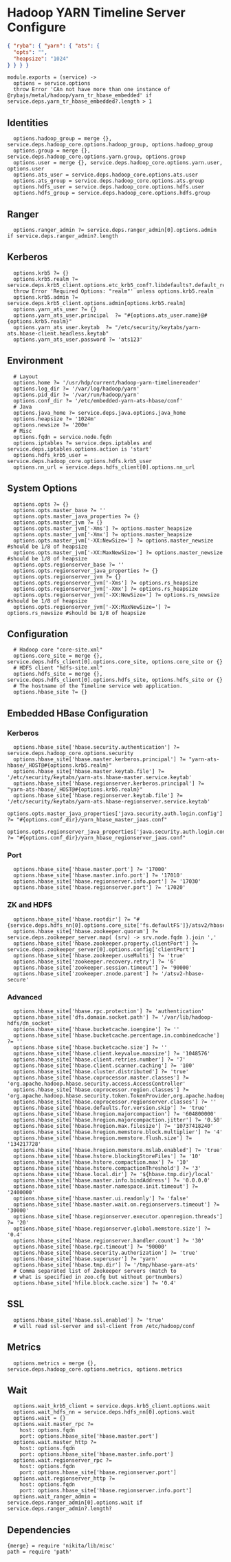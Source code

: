 
# Hadoop YARN Timeline Server Configure

```json
{ "ryba": { "yarn": { "ats": {
  "opts": "",
  "heapsize": "1024"
} } } }
```

    module.exports = (service) ->
      options = service.options
      throw Error 'CAn not have more than one instance of @rybajs/metal/hadoop/yarn_tr_hbase_embedded' if service.deps.yarn_tr_hbase_embedded?.length > 1

## Identities

      options.hadoop_group = merge {}, service.deps.hadoop_core.options.hadoop_group, options.hadoop_group
      options.group = merge {}, service.deps.hadoop_core.options.yarn.group, options.group
      options.user = merge {}, service.deps.hadoop_core.options.yarn.user, options.user
      options.ats_user = service.deps.hadoop_core.options.ats.user
      options.ats_group = service.deps.hadoop_core.options.ats.group
      options.hdfs_user = service.deps.hadoop_core.options.hdfs.user
      options.hdfs_group = service.deps.hadoop_core.options.hdfs.group

## Ranger

      options.ranger_admin ?= service.deps.ranger_admin[0].options.admin if service.deps.ranger_admin?.length

## Kerberos

      options.krb5 ?= {}
      options.krb5.realm ?= service.deps.krb5_client.options.etc_krb5_conf?.libdefaults?.default_realm
      throw Error 'Required Options: "realm"' unless options.krb5.realm
      options.krb5.admin ?= service.deps.krb5_client.options.admin[options.krb5.realm]
      options.yarn_ats_user ?= {}
      options.yarn_ats_user.principal  ?= "#{options.ats_user.name}@#{options.krb5.realm}"
      options.yarn_ats_user.keytab  ?= "/etc/security/keytabs/yarn-ats.hbase-client.headless.keytab"
      options.yarn_ats_user.password ?= 'ats123'
  
## Environment

      # Layout
      options.home ?= '/usr/hdp/current/hadoop-yarn-timelinereader'
      options.log_dir ?= '/var/log/hadoop/yarn'
      options.pid_dir ?= '/var/run/hadoop/yarn'
      options.conf_dir ?= '/etc/embedded-yarn-ats-hbase/conf'
      # Java
      options.java_home ?= service.deps.java.options.java_home
      options.heapsize ?= '1024m'
      options.newsize ?= '200m'
      # Misc
      options.fqdn = service.node.fqdn
      options.iptables ?= service.deps.iptables and service.deps.iptables.options.action is 'start'
      options.hdfs_krb5_user = service.deps.hadoop_core.options.hdfs.krb5_user
      options.nn_url = service.deps.hdfs_client[0].options.nn_url

## System Options

      options.opts ?= {}
      options.opts.master_base ?= ''
      options.opts.master_java_properties ?= {}
      options.opts.master_jvm ?= {}
      options.opts.master_jvm['-Xms'] ?= options.master_heapsize
      options.opts.master_jvm['-Xmx'] ?= options.master_heapsize
      options.opts.master_jvm['-XX:NewSize='] ?= options.master_newsize #should be 1/8 of heapsize
      options.opts.master_jvm['-XX:MaxNewSize='] ?= options.master_newsize #should be 1/8 of heapsize
      options.opts.regionserver_base ?= ''
      options.opts.regionserver_java_properties ?= {}
      options.opts.regionserver_jvm ?= {}
      options.opts.regionserver_jvm['-Xms'] ?= options.rs_heapsize
      options.opts.regionserver_jvm['-Xmx'] ?= options.rs_heapsize
      options.opts.regionserver_jvm['-XX:NewSize='] ?= options.rs_newsize #should be 1/8 of heapsize
      options.opts.regionserver_jvm['-XX:MaxNewSize='] ?= options.rs_newsize #should be 1/8 of heapsize

## Configuration

      # Hadoop core "core-site.xml"
      options.core_site = merge {}, service.deps.hdfs_client[0].options.core_site, options.core_site or {}
      # HDFS client "hdfs-site.xml"
      options.hdfs_site = merge {}, service.deps.hdfs_client[0].options.hdfs_site, options.hdfs_site or {}
      # The hostname of the Timeline service web application.
      options.hbase_site ?= {}

## Embedded HBase Configuration

### Kerberos

      options.hbase_site['hbase.security.authentication'] ?= service.deps.hadoop_core.options.security
      options.hbase_site['hbase.master.kerberos.principal'] ?= "yarn-ats-hbase/_HOST@#{options.krb5.realm}"
      options.hbase_site['hbase.master.keytab.file'] ?= '/etc/security/keytabs/yarn-ats.hbase-master.service.keytab'
      options.hbase_site['hbase.regionserver.kerberos.principal'] ?= "yarn-ats-hbase/_HOST@#{options.krb5.realm}"
      options.hbase_site['hbase.regionserver.keytab.file'] ?= '/etc/security/keytabs/yarn-ats.hbase-regionserver.service.keytab'
      options.opts.master_java_properties['java.security.auth.login.config'] ?= "#{options.conf_dir}/yarn_hbase_master_jaas.conf"
      options.opts.regionserver_java_properties['java.security.auth.login.config'] ?= "#{options.conf_dir}/yarn_hbase_regionserver_jaas.conf"

### Port

      options.hbase_site['hbase.master.port'] ?= '17000'
      options.hbase_site['hbase.master.info.port'] ?= '17010'
      options.hbase_site['hbase.regionserver.info.port'] ?= '17030'
      options.hbase_site['hbase.regionserver.port'] ?= '17020'

### ZK and HDFS

      options.hbase_site['hbase.rootdir'] ?= "#{service.deps.hdfs_nn[0].options.core_site['fs.defaultFS']}/atsv2/hbase/data"
      options.hbase_site['hbase.zookeeper.quorum'] ?= service.deps.zookeeper_server.map( (srv) -> srv.node.fqdn ).join ','
      options.hbase_site['hbase.zookeeper.property.clientPort'] ?= service.deps.zookeeper_server[0].options.config['clientPort']
      options.hbase_site['hbase.zookeeper.useMulti'] ?= 'true'
      options.hbase_site['zookeeper.recovery.retry'] ?= '6'
      options.hbase_site['zookeeper.session.timeout'] ?= '90000'
      options.hbase_site['zookeeper.znode.parent'] ?= '/atsv2-hbase-secure'

### Advanced

      options.hbase_site['hbase.rpc.protection'] ?= 'authentication'
      options.hbase_site['dfs.domain.socket.path'] ?= '/var/lib/hadoop-hdfs/dn_socket'
      options.hbase_site['hbase.bucketcache.ioengine'] ?= ''
      options.hbase_site['hbase.bucketcache.percentage.in.combinedcache'] ?= ''
      options.hbase_site['hbase.bucketcache.size'] ?= ''
      options.hbase_site['hbase.client.keyvalue.maxsize'] ?= '1048576'
      options.hbase_site['hbase.client.retries.number'] ?= '7'
      options.hbase_site['hbase.client.scanner.caching'] ?= '100'
      options.hbase_site['hbase.cluster.distributed'] ?= 'true'
      options.hbase_site['hbase.coprocessor.master.classes'] ?= 'org.apache.hadoop.hbase.security.access.AccessController'
      options.hbase_site['hbase.coprocessor.region.classes'] ?= 'org.apache.hadoop.hbase.security.token.TokenProvider,org.apache.hadoop.hbase.security.access.AccessController'
      options.hbase_site['hbase.coprocessor.regionserver.classes'] ?= ''
      options.hbase_site['hbase.defaults.for.version.skip'] ?= 'true'
      options.hbase_site['hbase.hregion.majorcompaction'] ?= '604800000'
      options.hbase_site['hbase.hregion.majorcompaction.jitter'] ?= '0.50'
      options.hbase_site['hbase.hregion.max.filesize'] ?= '10737418240'
      options.hbase_site['hbase.hregion.memstore.block.multiplier'] ?= '4'
      options.hbase_site['hbase.hregion.memstore.flush.size'] ?= '134217728'
      options.hbase_site['hbase.hregion.memstore.mslab.enabled'] ?= 'true'
      options.hbase_site['hbase.hstore.blockingStoreFiles'] ?= '10'
      options.hbase_site['hbase.hstore.compaction.max'] ?= '10'
      options.hbase_site['hbase.hstore.compactionThreshold'] ?= '3'
      options.hbase_site['hbase.local.dir'] ?= '${hbase.tmp.dir}/local'
      options.hbase_site['hbase.master.info.bindAddress'] ?= '0.0.0.0'
      options.hbase_site['hbase.master.namespace.init.timeout'] ?= '2400000'
      options.hbase_site['hbase.master.ui.readonly'] ?= 'false'
      options.hbase_site['hbase.master.wait.on.regionservers.timeout'] ?= '30000'
      options.hbase_site['hbase.regionserver.executor.openregion.threads'] ?= '20'
      options.hbase_site['hbase.regionserver.global.memstore.size'] ?= '0.4'
      options.hbase_site['hbase.regionserver.handler.count'] ?= '30'
      options.hbase_site['hbase.rpc.timeout'] ?= '90000'
      options.hbase_site['hbase.security.authorization'] ?= 'true'
      options.hbase_site['hbase.superuser'] ?= 'yarn'
      options.hbase_site['hbase.tmp.dir'] ?= '/tmp/hbase-yarn-ats'
      # Comma separated list of Zookeeper servers (match to
      # what is specified in zoo.cfg but without portnumbers)
      options.hbase_site['hfile.block.cache.size'] ?= '0.4'

## SSL

      options.hbase_site['hbase.ssl.enabled'] ?= 'true'
      # will read ssl-server and ssl-client from /etc/hadoop/conf
  
## Metrics

      options.metrics = merge {}, service.deps.hadoop_core.options.metrics, options.metrics

## Wait

      options.wait_krb5_client = service.deps.krb5_client.options.wait
      options.wait_hdfs_nn = service.deps.hdfs_nn[0].options.wait
      options.wait = {}
      options.wait.master_rpc ?=
        host: options.fqdn
        port: options.hbase_site['hbase.master.port']
      options.wait.master_http ?=
        host: options.fqdn
        port: options.hbase_site['hbase.master.info.port']
      options.wait.regionserver_rpc ?=
        host: options.fqdn
        port: options.hbase_site['hbase.regionserver.port']
      options.wait.regionserver_http ?=
        host: options.fqdn
        port: options.hbase_site['hbase.regionserver.info.port']
      options.wait_ranger_admin = service.deps.ranger_admin[0].options.wait if service.deps.ranger_admin?.length?

## Dependencies

    {merge} = require 'nikita/lib/misc'
    path = require 'path'